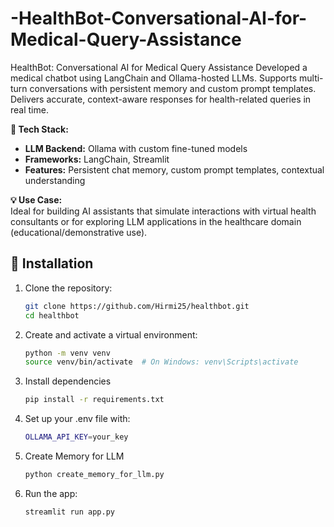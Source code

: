 # -HealthBot-Conversational-AI-for-Medical-Query-Assistance
HealthBot: Conversational AI for Medical Query Assistance Developed a medical chatbot using LangChain and Ollama-hosted LLMs. Supports multi-turn conversations with persistent memory and custom prompt templates. Delivers accurate, context-aware responses for health-related queries in real time.

**🔧 Tech Stack:**

- **LLM Backend:** Ollama with custom fine-tuned models  
- **Frameworks:** LangChain, Streamlit  
- **Features:** Persistent chat memory, custom prompt templates, contextual understanding
  
**💡 Use Case:**  
Ideal for building AI assistants that simulate interactions with virtual health consultants or for exploring LLM applications in the healthcare domain (educational/demonstrative use).

## 🔧 Installation

1. Clone the repository:
   ```bash
   git clone https://github.com/Hirmi25/healthbot.git
   cd healthbot

2. Create and activate a virtual environment:
   ```bash
   python -m venv venv
   source venv/bin/activate  # On Windows: venv\Scripts\activate

4. Install dependencies
   ```bash
   pip install -r requirements.txt

5. Set up your .env file with:
   ```bash
   OLLAMA_API_KEY=your_key

6. Create Memory for LLM
   ```bash
   python create_memory_for_llm.py

7. Run the app:
   ```bash
   streamlit run app.py
